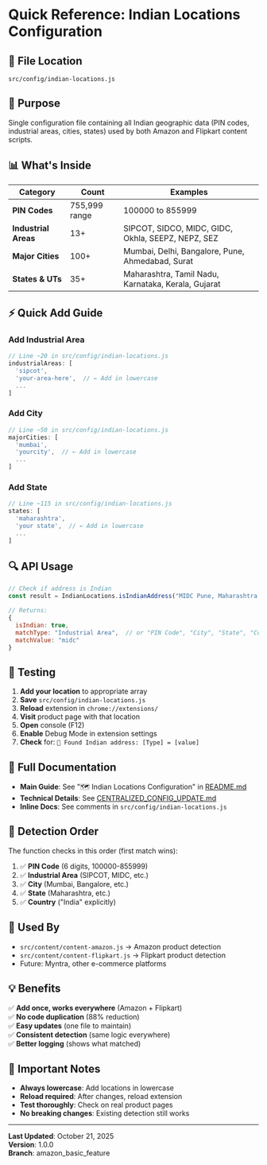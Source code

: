 # Quick Reference: Indian Locations Configuration

## 📍 File Location
```
src/config/indian-locations.js
```

## 🎯 Purpose
Single configuration file containing all Indian geographic data (PIN codes, industrial areas, cities, states) used by both Amazon and Flipkart content scripts.

## 📊 What's Inside

| Category | Count | Examples |
|----------|-------|----------|
| **PIN Codes** | 755,999 range | 100000 to 855999 |
| **Industrial Areas** | 13+ | SIPCOT, SIDCO, MIDC, GIDC, Okhla, SEEPZ, NEPZ, SEZ |
| **Major Cities** | 100+ | Mumbai, Delhi, Bangalore, Pune, Ahmedabad, Surat |
| **States & UTs** | 35+ | Maharashtra, Tamil Nadu, Karnataka, Kerala, Gujarat |

## ⚡ Quick Add Guide

### Add Industrial Area
```javascript
// Line ~20 in src/config/indian-locations.js
industrialAreas: [
  'sipcot',
  'your-area-here',  // ← Add in lowercase
  ...
]
```

### Add City
```javascript
// Line ~50 in src/config/indian-locations.js
majorCities: [
  'mumbai',
  'yourcity',  // ← Add in lowercase
  ...
]
```

### Add State
```javascript
// Line ~115 in src/config/indian-locations.js
states: [
  'maharashtra',
  'your state',  // ← Add in lowercase
  ...
]
```

## 🔍 API Usage

```javascript
// Check if address is Indian
const result = IndianLocations.isIndianAddress("MIDC Pune, Maharashtra 411019");

// Returns:
{
  isIndian: true,
  matchType: "Industrial Area",  // or "PIN Code", "City", "State", "Country"
  matchValue: "midc"
}
```

## 🧪 Testing

1. **Add your location** to appropriate array
2. **Save** `src/config/indian-locations.js`
3. **Reload** extension in `chrome://extensions/`
4. **Visit** product page with that location
5. **Open** console (F12)
6. **Enable** Debug Mode in extension settings
7. **Check** for: `📍 Found Indian address: [Type] = [value]`

## 📖 Full Documentation

- **Main Guide**: See "🗺️ Indian Locations Configuration" in [README.md](../README.md)
- **Technical Details**: See [CENTRALIZED_CONFIG_UPDATE.md](../CENTRALIZED_CONFIG_UPDATE.md)
- **Inline Docs**: See comments in `src/config/indian-locations.js`

## 🎨 Detection Order

The function checks in this order (first match wins):

1. ✅ **PIN Code** (6 digits, 100000-855999)
2. ✅ **Industrial Area** (SIPCOT, MIDC, etc.)
3. ✅ **City** (Mumbai, Bangalore, etc.)
4. ✅ **State** (Maharashtra, etc.)
5. ✅ **Country** ("India" explicitly)

## 🔧 Used By

- `src/content/content-amazon.js` → Amazon product detection
- `src/content/content-flipkart.js` → Flipkart product detection
- Future: Myntra, other e-commerce platforms

## 💡 Benefits

✅ **Add once, works everywhere** (Amazon + Flipkart)  
✅ **No code duplication** (88% reduction)  
✅ **Easy updates** (one file to maintain)  
✅ **Consistent detection** (same logic everywhere)  
✅ **Better logging** (shows what matched)  

## 🚨 Important Notes

- **Always lowercase**: Add locations in lowercase
- **Reload required**: After changes, reload extension
- **Test thoroughly**: Check on real product pages
- **No breaking changes**: Existing detection still works

---

**Last Updated**: October 21, 2025  
**Version**: 1.0.0  
**Branch**: amazon_basic_feature
